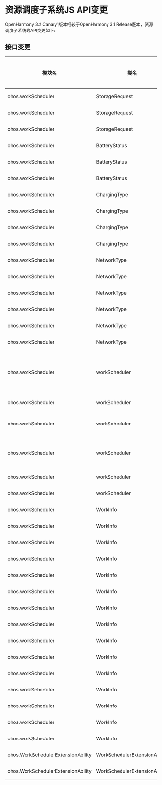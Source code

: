 # 资源调度子系统JS API变更

OpenHarmony 3.2 Canary1版本相较于OpenHarmony 3.1 Release版本，资源调度子系统的API变更如下:

## 接口变更

| 模块名 | 类名 | 方法/属性/枚举/常量 | 变更类型 |
|---|---|---|---|
| ohos.workScheduler | StorageRequest | STORAGE_LEVEL_LOW_OR_OKAY | 新增 |
| ohos.workScheduler | StorageRequest | STORAGE_LEVEL_OKAY | 新增 |
| ohos.workScheduler | StorageRequest | STORAGE_LEVEL_LOW = 0 | 新增 |
| ohos.workScheduler | BatteryStatus | BATTERY_STATUS_LOW_OR_OKAY | 新增 |
| ohos.workScheduler | BatteryStatus | BATTERY_STATUS_OKAY | 新增 |
| ohos.workScheduler | BatteryStatus | BATTERY_STATUS_LOW = 0 | 新增 |
| ohos.workScheduler | ChargingType | CHARGING_PLUGGED_WIRELESS | 新增 |
| ohos.workScheduler | ChargingType | CHARGING_PLUGGED_USB | 新增 |
| ohos.workScheduler | ChargingType | CHARGING_PLUGGED_AC | 新增 |
| ohos.workScheduler | ChargingType | CHARGING_PLUGGED_ANY = 0 | 新增 |
| ohos.workScheduler | NetworkType | NETWORK_TYPE_ETHERNET | 新增 |
| ohos.workScheduler | NetworkType | NETWORK_TYPE_WIFI_P2P | 新增 |
| ohos.workScheduler | NetworkType | NETWORK_TYPE_BLUETOOTH | 新增 |
| ohos.workScheduler | NetworkType | NETWORK_TYPE_WIFI | 新增 |
| ohos.workScheduler | NetworkType | NETWORK_TYPE_MOBILE | 新增 |
| ohos.workScheduler | NetworkType | NETWORK_TYPE_ANY = 0 | 新增 |
| ohos.workScheduler | workScheduler | function isLastWorkTimeOut(workId: number, callback: AsyncCallback<void>): boolean;<br>function isLastWorkTimeOut(workId: number): Promise<boolean>; | 新增 |
| ohos.workScheduler | workScheduler | function stopAndClearWorks(): boolean; | 新增 |
| ohos.workScheduler | workScheduler | function obtainAllWorks(callback: AsyncCallback<void>): Array<WorkInfo>;<br>function obtainAllWorks(): Promise<Array<WorkInfo>>; | 新增 |
| ohos.workScheduler | workScheduler | function getWorkStatus(workId: number, callback: AsyncCallback<WorkInfo>): void;<br>function getWorkStatus(workId: number): Promise<WorkInfo>; | 新增 |
| ohos.workScheduler | workScheduler | function stopWork(work: WorkInfo, needCancel?: boolean): boolean; | 新增 |
| ohos.workScheduler | workScheduler | function startWork(work: WorkInfo): boolean; | 新增 |
| ohos.workScheduler | WorkInfo | idleWaitTime?: number; | 新增 |
| ohos.workScheduler | WorkInfo | isDeepIdle?: boolean; | 新增 |
| ohos.workScheduler | WorkInfo | repeatCount?: number; | 新增 |
| ohos.workScheduler | WorkInfo | isRepeat?: boolean; | 新增 |
| ohos.workScheduler | WorkInfo | repeatCycleTime?: number; | 新增 |
| ohos.workScheduler | WorkInfo | storageRequest?: StorageRequest; | 新增 |
| ohos.workScheduler | WorkInfo | batteryStatus?: BatteryStatus; | 新增 |
| ohos.workScheduler | WorkInfo | batteryLevel?: number; | 新增 |
| ohos.workScheduler | WorkInfo | chargerType?: ChargingType; | 新增 |
| ohos.workScheduler | WorkInfo | isCharging?: boolean; | 新增 |
| ohos.workScheduler | WorkInfo | networkType?: NetworkType; | 新增 |
| ohos.workScheduler | WorkInfo | isPersisted?: boolean; | 新增 |
| ohos.workScheduler | WorkInfo | abilityName: string; | 新增 |
| ohos.workScheduler | WorkInfo | bundleName: string; | 新增 |
| ohos.workScheduler | WorkInfo | workId: number; | 新增 |
| ohos.WorkSchedulerExtensionAbility | WorkSchedulerExtensionAbility | onWorkStop(work: workScheduler.WorkInfo): void; | 新增 |
| ohos.WorkSchedulerExtensionAbility | WorkSchedulerExtensionAbility | onWorkStart(work: workScheduler.WorkInfo): void; | 新增 |

